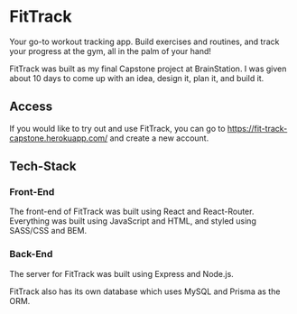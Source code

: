 # FitTrack

Your go-to workout tracking app. Build exercises and routines, and track your progress at the gym, all in the palm of your hand!

FitTrack was built as my final Capstone project at BrainStation. I was given about 10 days to come up with an idea, design it, plan it, and build it. 

## Access

If you would like to try out and use FitTrack, you can go to https://fit-track-capstone.herokuapp.com/ and create a new account.

## Tech-Stack

### Front-End

The front-end of FitTrack was built using React and React-Router. Everything was built using JavaScript and HTML, and styled using SASS/CSS and BEM.

### Back-End

The server for FitTrack was built using Express and Node.js.

FitTrack also has its own database which uses MySQL and Prisma as the ORM.
